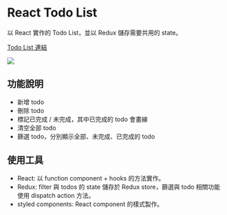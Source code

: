 # React Todo List

以 React 實作的 Todo List，並以 Redux 儲存需要共用的 state。

[Todo List 連結](https://ericcch24.github.io/w23-react-redux-todolist/)

![](https://i.imgur.com/IjbSdVw.png)

## 功能說明

- 新增 todo
- 刪除 todo
- 標記已完成 / 未完成，其中已完成的 todo 會畫線
- 清空全部 todo
- 篩選 todo，分別顯示全部、未完成、已完成的 todo

## 使用工具

- React: 以 function component + hooks 的方法實作。
- Redux: filter 與 todos 的 state 儲存於 Redux store，篩選與 todo 相關功能使用 dispatch action 方法。
- styled components: React component 的樣式製作。
